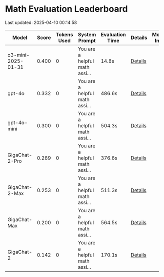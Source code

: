 # Math Evaluation Leaderboard

Last updated: 2025-04-10 00:14:58

| Model | Score | Tokens Used | System Prompt | Evaluation Time | Details | Model Info |
|-------|--------|-------------|---------------|----------------|----------|------------|
| o3-mini-2025-01-31 | 0.400 | 0 | You are a helpful math assi... | 14.8s | [Details](details/o3-mini-2025-01-31/details_20250408_072911.md) |  |
| gpt-4o | 0.332 | 0 | You are a helpful math assi... | 486.6s | [Details](details/gpt-4o/details_20250409_235721.md) |  |
| gpt-4o-mini | 0.300 | 0 | You are a helpful math assi... | 504.3s | [Details](details/gpt-4o-mini/details_20250409_235721.md) |  |
| GigaChat-2-Pro | 0.289 | 0 | You are a helpful math assi... | 376.6s | [Details](details/GigaChat-2-Pro/details_20250409_235721.md) |  |
| GigaChat-2-Max | 0.253 | 0 | You are a helpful math assi... | 511.3s | [Details](details/GigaChat-2-Max/details_20250409_235721.md) |  |
| GigaChat-Max | 0.200 | 0 | You are a helpful math assi... | 564.5s | [Details](details/GigaChat-Max/details_20250410_000532.md) |  |
| GigaChat-2 | 0.142 | 0 | You are a helpful math assi... | 170.1s | [Details](details/GigaChat-2/details_20250410_000342.md) |  |
